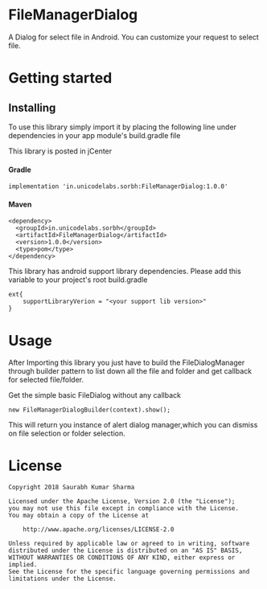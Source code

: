 # FileManagerDialog
A Dialog for select file in Android. You can customize your request to select file.

# Getting started

## Installing 
To use this library simply import it by placing the following line under dependencies in your app module's build.gradle file

This library is posted in jCenter

#### Gradle
```
implementation 'in.unicodelabs.sorbh:FileManagerDialog:1.0.0'
```

#### Maven
```
<dependency>
  <groupId>in.unicodelabs.sorbh</groupId>
  <artifactId>FileManagerDialog</artifactId>
  <version>1.0.0</version>
  <type>pom</type>
</dependency>
```

This library has android support library dependencies. Please add this variable to your project's root build.gradle

```
ext{
    supportLibraryVerion = "<your support lib version>"
}
```

# Usage

After Importing this library you just have to build the FileDialogManager through builder pattern to list down all the file and folder and get callback for selected file/folder.

  Get the simple basic FileDialog without any callback
  ```
  new FileManagerDialogBuilder(context).show();
  ```
  This will return you instance of alert dialog manager,which you can dismiss on file selection or folder selection.
  
  


# License

```
Copyright 2018 Saurabh Kumar Sharma

Licensed under the Apache License, Version 2.0 (the "License");
you may not use this file except in compliance with the License.
You may obtain a copy of the License at

    http://www.apache.org/licenses/LICENSE-2.0

Unless required by applicable law or agreed to in writing, software
distributed under the License is distributed on an "AS IS" BASIS,
WITHOUT WARRANTIES OR CONDITIONS OF ANY KIND, either express or implied.
See the License for the specific language governing permissions and
limitations under the License.
```
